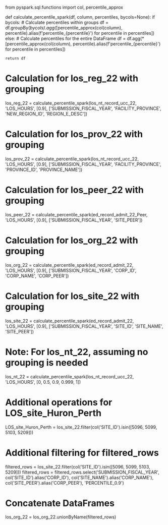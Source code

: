 from pyspark.sql.functions import col, percentile_approx

def calculate_percentile_spark(df, column, percentiles, bycols=None):
    if bycols:
        # Calculate percentiles within groups
        df = df.groupBy(*bycols).agg(*[percentile_approx(col(column), percentile).alias(f'percentile_{percentile}') for percentile in percentiles])
    else:
        # Calculate percentiles for the entire DataFrame
        df = df.agg(*[percentile_approx(col(column), percentile).alias(f'percentile_{percentile}') for percentile in percentiles])

    return df



# Calculation for los_reg_22 with grouping
los_reg_22 = calculate_percentile_spark(los_nt_record_ucc_22, 'LOS_HOURS', [0.9], ['SUBMISSION_FISCAL_YEAR', 'FACILITY_PROVINCE', 'NEW_REGION_ID', 'REGION_E_DESC'])

# Calculation for los_prov_22 with grouping
los_prov_22 = calculate_percentile_spark(los_nt_record_ucc_22, 'LOS_HOURS', [0.9], ['SUBMISSION_FISCAL_YEAR', 'FACILITY_PROVINCE', 'PROVINCE_ID', 'PROVINCE_NAME'])

# Calculation for los_peer_22 with grouping
los_peer_22 = calculate_percentile_spark(ed_record_admit_22_Peer, 'LOS_HOURS', [0.9], ['SUBMISSION_FISCAL_YEAR', 'SITE_PEER'])

# Calculation for los_org_22 with grouping
los_org_22 = calculate_percentile_spark(ed_record_admit_22, 'LOS_HOURS', [0.9], ['SUBMISSION_FISCAL_YEAR', 'CORP_ID', 'CORP_NAME', 'CORP_PEER'])

# Calculation for los_site_22 with grouping
los_site_22 = calculate_percentile_spark(ed_record_admit_22, 'LOS_HOURS', [0.9], ['SUBMISSION_FISCAL_YEAR', 'SITE_ID', 'SITE_NAME', 'SITE_PEER'])

# Note: For los_nt_22, assuming no grouping is needed
los_nt_22 = calculate_percentile_spark(los_nt_record_ucc_22, 'LOS_HOURS', [0, 0.5, 0.9, 0.999, 1])

# Additional operations for LOS_site_Huron_Perth
LOS_site_Huron_Perth = los_site_22.filter(col('SITE_ID').isin([5096, 5099, 5103, 5209]))

# Additional filtering for filtered_rows
filtered_rows = los_site_22.filter(col('SITE_ID').isin([5096, 5099, 5103, 5209]))
filtered_rows = filtered_rows.select('SUBMISSION_FISCAL_YEAR', col('SITE_ID').alias('CORP_ID'), col('SITE_NAME').alias('CORP_NAME'), col('SITE_PEER').alias('CORP_PEER'), 'PERCENTILE_0.9')

# Concatenate DataFrames
los_org_22 = los_org_22.unionByName(filtered_rows)
